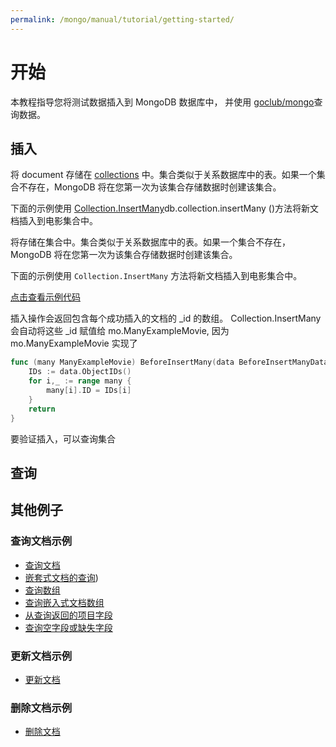 ```yaml
---
permalink: /mongo/manual/tutorial/getting-started/
---
```


# 开始

本教程指导您将测试数据插入到 MongoDB 数据库中，
并使用 [goclub/mongo](https://github.com/goclub/mongo)查询数据。

## 插入

将 document 存储在 [collections](/mongo/manual/core/databases-and-collections/) 中。集合类似于关系数据库中的表。如果一个集合不存在，MongoDB 将在您第一次为该集合存储数据时创建该集合。

下面的示例使用 [Collection.InsertMany](https://pkg.go.dev/github.com/goclub/mongo#Collection.InsertMany)db.collection.insertMany ()方法将新文档插入到电影集合中。

将存储在集合中。集合类似于关系数据库中的表。如果一个集合不存在，MongoDB 将在您第一次为该集合存储数据时创建该集合。

下面的示例使用 `Collection.InsertMany` 方法将新文档插入到电影集合中。

[点击查看示例代码](./getting-started-insert_test.go)

插入操作会返回包含每个成功插入的文档的 _id 的数组。 Collection.InsertMany 会自动将这些 _id 赋值给 mo.ManyExampleMovie,
因为 mo.ManyExampleMovie 实现了

```go
func (many ManyExampleMovie) BeforeInsertMany(data BeforeInsertManyData) (err error) {
	IDs := data.ObjectIDs()
	for i,_ := range many {
		many[i].ID = IDs[i]
	}
	return
}
```

要验证插入，可以查询集合

## 查询



## 其他例子

### 查询文档示例

- [查询文档](/mongo/manual/tutorial/query-documents/)
- [嵌套式文档的查询](/mongo/manual/tutorial/query-embedded-documents/))
- [查询数组](/mongo/manual/tutorial/query-arrays/)
- [查询嵌入式文档数组](/mongo/manual/tutorial/query-array-of-documents/)
- [从查询返回的项目字段](/mongo/manual/tutorial/project-fields-from-query-results/)
- [查询空字段或缺失字段](/mongo/manual/tutorial/query-for-null-fields/)

### 更新文档示例

- [更新文档](/mongo/manual/tutorial/update-documents/)

### 删除文档示例
- [删除文档](/mongo/manual/tutorial/remove-documents/)

